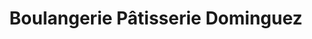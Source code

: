 ---
title: "Boulangerie Pâtisserie Dominguez"
url: /courrieres/boulangerie-patisserie-dominguez/
shop: boulangerie
---